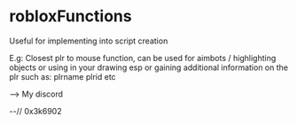 # robloxFunctions
Useful for implementing into script creation

E.g: 
Closest plr to mouse function, can be used for aimbots / highlighting objects or using in your drawing esp or gaining additional information on the plr such as:
plrname
plrid
etc

--> My discord

--// 0x3k6902
